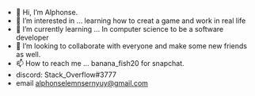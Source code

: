 - 👋 Hi, I’m Alphonse.
- 👀 I’m interested in ... learning how to creat a game and work in real life
- 🌱 I’m currently learning ... In computer science to be a software developer
- 💞️ I’m looking to collaborate with everyone and make some new friends as well.
- 📫 How to reach me ... banana_fish20  for snapchat.
- discord: Stack_Overflow#3777
- email alphonselemnsernyuy@gmail.com

<!---
BengzyGithub/BengzyGithub is a ✨ special ✨ repository because its `README.md` (this file) appears on your GitHub profile.
You can click the Preview link to take a look at your changes.
--->
